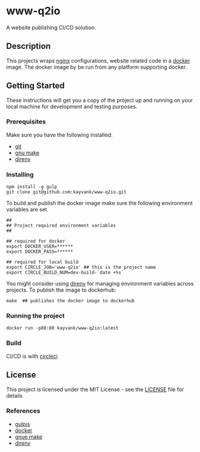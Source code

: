 www-q2io
==============
A website publishing CI/CD solution.

## Description
This projects wraps [nginx](https://www.nginx.com/) configurations, website related code in a [docker ](https://www.docker.com) image.  The docker image by be run from any platform supporting docker.<br>

## Getting Started
These instructions will get you a copy of the project up and running on your local machine for development and testing purposes. 

### Prerequisites
Make sure you have the following installed:
- [git](https://git-scm.com/book/en/v2/Getting-Started-Installing-Git)
- [gnu make](https://www.gnu.org/software/make/)
- [direnv](https://direnv.net/)

### Installing

``` 
npm install -g gulp
git clone git@github.com:kayvank/www-q2io.git
```

To build and publish the docker image make sure the following environment variables are set

```
##
## Project required environment variables
##

## required for docker
export DOCKER_USER=******
export DOCKER_PASS=******

## required for local build
export CIRCLE_JOB='www-q2io' ## this is the project name
export CIRCLE_BUILD_NUM=dev-build-`date +%s`
```

You might consider using [direnv](https://direnv.net/) for managing environment variables across projects.
To publish the image to dockerhub:

```
make  ## publishes the docker image to dockerhub
```

### Running the project

 ```
docker run -p80:80 kayvank/www-q2io:latest
```

### Build
CI/CD is with [circleci](https://circleci.com/gh/kayvank/www-q2io/2)

## License
This project is licensed under the MIT License - see the [LICENSE](./LICENSE) file for details

### References
- [gulpjs](https://gulpjs.com/)
- [docker](www.docker.com)
- [gnue make](https://www.gnu.org/software/make/)
- [direnv](https://direnv.net/)
 
